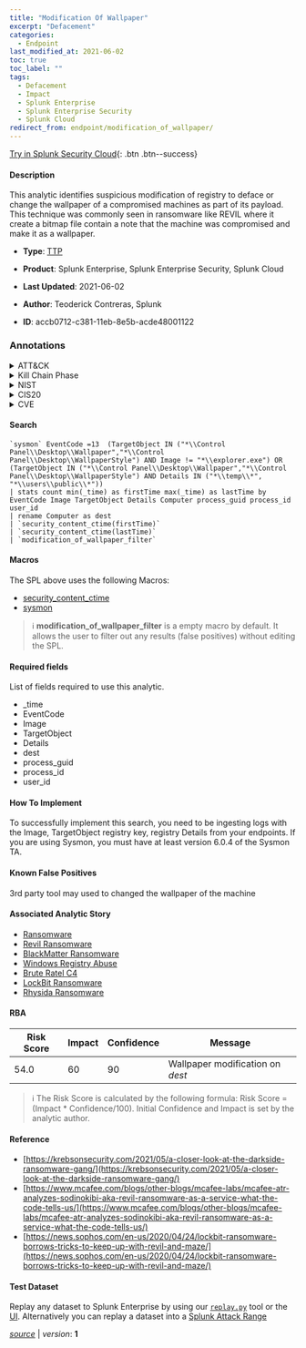 ```yaml
---
title: "Modification Of Wallpaper"
excerpt: "Defacement"
categories:
  - Endpoint
last_modified_at: 2021-06-02
toc: true
toc_label: ""
tags:
  - Defacement
  - Impact
  - Splunk Enterprise
  - Splunk Enterprise Security
  - Splunk Cloud
redirect_from: endpoint/modification_of_wallpaper/
---
```




[Try in Splunk Security Cloud](https://www.splunk.com/en_us/cyber-security.html){: .btn .btn--success}

#### Description

This analytic identifies suspicious modification of registry to deface or change the wallpaper of a compromised machines as part of its payload. This technique was commonly seen in ransomware like REVIL where it create a bitmap file contain a note that the machine was compromised and make it as a wallpaper.

- **Type**: [TTP](https://github.com/splunk/security_content/wiki/Detection-Analytic-Types)
- **Product**: Splunk Enterprise, Splunk Enterprise Security, Splunk Cloud

- **Last Updated**: 2021-06-02
- **Author**: Teoderick Contreras, Splunk
- **ID**: accb0712-c381-11eb-8e5b-acde48001122

### Annotations
<details>
  <summary>ATT&CK</summary>

<div markdown="1">

#### [ATT&CK](https://attack.mitre.org/)

| ID          | Technique   | Tactic         |
| ----------- | ----------- |--------------- |
| [T1491](https://attack.mitre.org/techniques/T1491/) | Defacement | Impact |

</div>
</details>


<details>
  <summary>Kill Chain Phase</summary>

<div markdown="1">

* Actions On Objectives


</div>
</details>


<details>
  <summary>NIST</summary>

<div markdown="1">

* DE.CM



</div>
</details>

<details>
  <summary>CIS20</summary>

<div markdown="1">

* CIS 10



</div>
</details>

<details>
  <summary>CVE</summary>

<div markdown="1">


</div>
</details>


#### Search

```
`sysmon` EventCode =13  (TargetObject IN ("*\\Control Panel\\Desktop\\Wallpaper","*\\Control Panel\\Desktop\\WallpaperStyle") AND Image != "*\\explorer.exe") OR (TargetObject IN ("*\\Control Panel\\Desktop\\Wallpaper","*\\Control Panel\\Desktop\\WallpaperStyle") AND Details IN ("*\\temp\\*", "*\\users\\public\\*")) 
| stats count min(_time) as firstTime max(_time) as lastTime by EventCode Image TargetObject Details Computer process_guid process_id user_id 
| rename Computer as dest 
| `security_content_ctime(firstTime)` 
| `security_content_ctime(lastTime)` 
| `modification_of_wallpaper_filter`
```

#### Macros
The SPL above uses the following Macros:
* [security_content_ctime](https://github.com/splunk/security_content/blob/develop/macros/security_content_ctime.yml)
* [sysmon](https://github.com/splunk/security_content/blob/develop/macros/sysmon.yml)

> :information_source:
> **modification_of_wallpaper_filter** is a empty macro by default. It allows the user to filter out any results (false positives) without editing the SPL.



#### Required fields
List of fields required to use this analytic.
* _time
* EventCode
* Image
* TargetObject
* Details
* dest
* process_guid
* process_id
* user_id



#### How To Implement
To successfully implement this search, you need to be ingesting logs with the Image, TargetObject registry key, registry Details from your endpoints. If you are using Sysmon, you must have at least version 6.0.4 of the Sysmon TA.
#### Known False Positives
3rd party tool may used to changed the wallpaper of the machine

#### Associated Analytic Story
* [Ransomware](/stories/ransomware)
* [Revil Ransomware](/stories/revil_ransomware)
* [BlackMatter Ransomware](/stories/blackmatter_ransomware)
* [Windows Registry Abuse](/stories/windows_registry_abuse)
* [Brute Ratel C4](/stories/brute_ratel_c4)
* [LockBit Ransomware](/stories/lockbit_ransomware)
* [Rhysida Ransomware](/stories/rhysida_ransomware)




#### RBA

| Risk Score  | Impact      | Confidence   | Message      |
| ----------- | ----------- |--------------|--------------|
| 54.0 | 60 | 90 | Wallpaper modification on $dest$ |


> :information_source:
> The Risk Score is calculated by the following formula: Risk Score = (Impact * Confidence/100). Initial Confidence and Impact is set by the analytic author.


#### Reference

* [https://krebsonsecurity.com/2021/05/a-closer-look-at-the-darkside-ransomware-gang/](https://krebsonsecurity.com/2021/05/a-closer-look-at-the-darkside-ransomware-gang/)
* [https://www.mcafee.com/blogs/other-blogs/mcafee-labs/mcafee-atr-analyzes-sodinokibi-aka-revil-ransomware-as-a-service-what-the-code-tells-us/](https://www.mcafee.com/blogs/other-blogs/mcafee-labs/mcafee-atr-analyzes-sodinokibi-aka-revil-ransomware-as-a-service-what-the-code-tells-us/)
* [https://news.sophos.com/en-us/2020/04/24/lockbit-ransomware-borrows-tricks-to-keep-up-with-revil-and-maze/](https://news.sophos.com/en-us/2020/04/24/lockbit-ransomware-borrows-tricks-to-keep-up-with-revil-and-maze/)



#### Test Dataset
Replay any dataset to Splunk Enterprise by using our [`replay.py`](https://github.com/splunk/attack_data#using-replaypy) tool or the [UI](https://github.com/splunk/attack_data#using-ui).
Alternatively you can replay a dataset into a [Splunk Attack Range](https://github.com/splunk/attack_range#replay-dumps-into-attack-range-splunk-server)




[*source*](https://github.com/splunk/security_content/tree/develop/detections/endpoint/modification_of_wallpaper.yml) \| *version*: **1**
